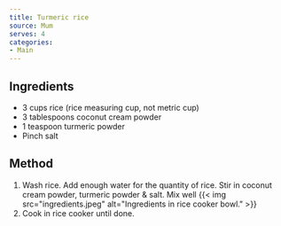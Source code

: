 ```yaml
---
title: Turmeric rice
source: Mum
serves: 4
categories:
- Main
---
```


## Ingredients
* 3 cups rice (rice measuring cup, not metric cup)
* 3 tablespoons coconut cream powder
* 1 teaspoon turmeric powder
* Pinch salt

## Method
1. Wash rice. Add enough water for the quantity of rice. Stir in coconut cream powder, turmeric powder & salt. Mix well
{{< img src="ingredients.jpeg" alt="Ingredients in rice cooker bowl." >}}
2. Cook in rice cooker until done.

